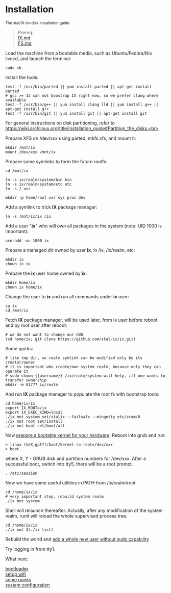 # Installation
<sup> The stal/IX on-disk installation guide </sup>

> Prereq:<br>
> [IX.md](IX.md)<br>
> [FS.md](FS.md)<br>

<!-- {% raw %} -->

Load the machine from a bootable media, such as Ubuntu/Fedora/Nix livecd, and launch the terminal:

```shell
sudo sh
```

Install the tools:

```shell
test -f /usr/bin/parted || yum install parted || apt-get install parted
# gcc >= 13 can not boostrap IX right now, so we prefer clang where available
test -f /usr/bin/g++ || yum install clang lld || yum install g++ || apt-get install g++
test -f /usr/bin/git || yum install git || apt-get install git
```

For general instructions on disk partitioning, refer to<br>
https://wiki.archlinux.org/title/installation_guide#Partition_the_disks.<br>

Prepare XFS on /dev/xxx using parted, mkfs.xfs, and mount it:

```shell
mkdir /mnt/ix
mount /dev/xxx /mnt/ix
```

Prepare some symlinks to form the future rootfs:

```shell
cd /mnt/ix

ln -s ix/realm/system/bin bin
ln -s ix/realm/system/etc etc
ln -s / usr

mkdir -p home/root var sys proc dev
```

Add a symlink to trick **IX** package manager:

```shell
ln -s /mnt/ix/ix /ix
```

Add a user "**ix**" who will own all packages in the system (note: UID 1000 is important):

```shell
useradd -ou 1000 ix
```

Prepare a managed dir owned by user **ix**, in /ix, /ix/realm, etc:

```shell
mkdir ix
chown ix ix
```

Prepare the **ix** user home owned by **ix**:

```shell
mkdir home/ix
chown ix home/ix
```

Change the user to **ix** and run all commands under **ix** user:

```shell
su ix
cd /mnt/ix
```

Fetch **IX** package manager, will be used later, from ix user before reboot and by root user after reboot:

```shell
# we do not want to change our CWD
(cd home/ix; git clone https://github.com/stal-ix/ix.git)
```

Some quirks:

```shell
# like tmp dir, so realm symlink can be modified only by its creator/owner
# it is important who create/own system realm, because only they can operate it
# sudo chown {{username}} /ix/realm/system will help, iff one wants to transfer ownership 
mkdir -m 01777 ix/realm
```

And run **IX** package manager to populate the root fs with bootstrap tools:

```shell
cd home/ix/ix
export IX_ROOT=/ix
export IX_EXEC_KIND=local
./ix mut system set/stalix --failsafe --mingetty etc/zram/0
./ix mut root set/install
./ix mut boot set/boot/all
```

Now [prepare a bootable kernel for your hardware](KERNEL.md). Reboot into grub and run:

```shell
> linux (hdX,gptY)/boot/kernel ro root=/dev/xxx
> boot
```

where X, Y - GRUB disk and partition numbers for /dev/xxx. 
After a successful boot, switch into tty5, there will be a root prompt.

```shell
. /etc/session
```

Now we have some useful utilities in PATH from /ix/realm/root.

```shell
cd /home/ix/ix
# very important step, rebuild system realm
./ix mut system
```

Shell will relaunch thereafter. Actually, after any modification of the system realm, runit will reload the whole supervised process tree.

```shell
cd /home/ix/ix
./ix mut $(./ix list)
```

Rebuild the world and [add a whole new user without sudo capability](https://github.com/stal-ix/stal-ix.github.io/blob/main/ETC.md#add-user)<br>

Try logging in from tty1.

What next: 

[bootloader](GRUB.md)<br>
[setup wifi](WIFI.md)<br>
[some quirks](CAVEATS.md)<br>
[system configuration](ETC.md)

<!-- {% endraw %} -->

